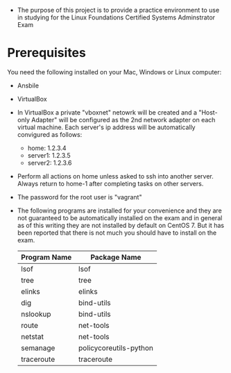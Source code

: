 * The purpose of this project is to provide a practice environment to use in studying for the Linux Foundations Certified Systems Adminstrator Exam

# Prerequisites
You need the following installed on your Mac, Windows or Linux computer:
* Ansbile
* VirtualBox


* In VirtualBox a private "vboxnet" netowrk will be created and a "Host-only Adapter" will be configured as the 2nd network adapter on each virtual machine. Each server's ip address will be automatically convigured as follows:
  * home: 1.2.3.4
  * server1: 1.2.3.5
  * server2: 1.2.3.6
* Perform all actions on home unless asked to ssh into another server. Always return to home-1 after completing tasks on other servers.
* The password for the root user is "vagrant"
* The following programs are installed for your convenience and they are not guaranteed to be automatically installed on the exam and in general as of this writing they are not installed by default on CentOS 7. But it has been reported that there is not much you should have to install on the exam.

  | Program Name | Package Name           |
  | ------------ | ------------           |
  | lsof         | lsof                   |
  | tree         | tree                   |
  | elinks       | elinks                 |
  | dig          | bind-utils             |
  | nslookup     | bind-utils             |
  | route        | net-tools              |
  | netstat      | net-tools              |
  | semanage     | policycoreutils-python |
  | traceroute   | traceroute             |
